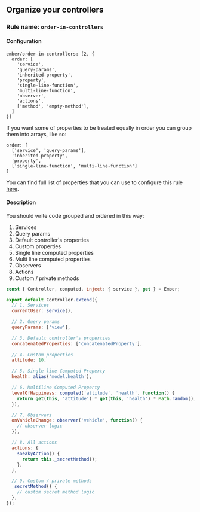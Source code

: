 ## Organize your controllers

### Rule name: `order-in-controllers`

#### Configuration

```
ember/order-in-controllers: [2, {
  order: [
    'service',
    'query-params',
    'inherited-property',
    'property',
    'single-line-function',
    'multi-line-function',
    'observer',
    'actions',
    ['method', 'empty-method'],
  ]
}]
```

If you want some of properties to be treated equally in order you can group them into arrays, like so:

```
order: [
  ['service', 'query-params'],
  'inherited-property',
  'property',
  ['single-line-function', 'multi-line-function']
]
```

You can find full list of properties that you can use to configure this rule [here](/lib/utils/property-order.js#L10).

#### Description

You should write code grouped and ordered in this way:

1. Services
2. Query params
3. Default controller's properties
4. Custom properties
5. Single line computed properties
6. Multi line computed properties
7. Observers
8. Actions
9. Custom / private methods


```javascript
const { Controller, computed, inject: { service }, get } = Ember;

export default Controller.extend({
  // 1. Services
  currentUser: service(),

  // 2. Query params
  queryParams: ['view'],

  // 3. Default controller's properties
  concatenatedProperties: ['concatenatedProperty'],
  
  // 4. Custom properties
  attitude: 10,

  // 5. Single line Computed Property
  health: alias('model.health'),

  // 6. Multiline Computed Property
  levelOfHappiness: computed('attitude', 'health', function() {
    return get(this, 'attitude') * get(this, 'health') * Math.random();
  }),

  // 7. Observers
  onVahicleChange: observer('vehicle', function() {
    // observer logic
  }),

  // 8. All actions
  actions: {
    sneakyAction() {
      return this._secretMethod();
    },
  },

  // 9. Custom / private methods
  _secretMethod() {
    // custom secret method logic
  },
});
```
